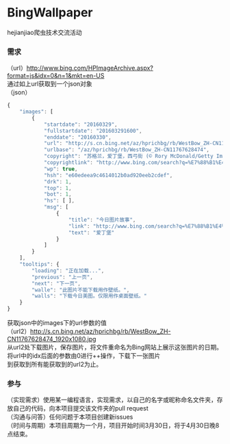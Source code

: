 # BingWallpaper
hejianjiao爬虫技术交流活动
### 需求
（url）http://www.bing.com/HPImageArchive.aspx?format=js&idx=0&n=1&mkt=en-US  
通过如上url获取到一个json对象  
（json）
```javascript
{
    "images": [
        {
            "startdate": "20160329", 
            "fullstartdate": "201603291600", 
            "enddate": "20160330", 
            "url": "http://s.cn.bing.net/az/hprichbg/rb/WestBow_ZH-CN11767628474_1920x1080.jpg", 
            "urlbase": "/az/hprichbg/rb/WestBow_ZH-CN11767628474", 
            "copyright": "苏格兰，爱丁堡，西弓街 (© Rory McDonald/Getty Images)", 
            "copyrightlink": "http://www.bing.com/search?q=%E7%88%B1%E4%B8%81%E5%A0%A1&form=hpcapt&mkt=zh-cn", 
            "wp": true, 
            "hsh": "e60edeea9c4614012b0ad920eeb2cdef", 
            "drk": 1, 
            "top": 1, 
            "bot": 1, 
            "hs": [ ], 
            "msg": [
                {
                    "title": "今日图片故事", 
                    "link": "http://www.bing.com/search?q=%E7%88%B1%E4%B8%81%E5%A0%A1&form=pgbar1&mkt=zh-cn", 
                    "text": "爱丁堡"
                }
            ]
        }
    ], 
    "tooltips": {
        "loading": "正在加载...", 
        "previous": "上一页", 
        "next": "下一页", 
        "walle": "此图片不能下载用作壁纸。", 
        "walls": "下载今日美图。仅限用作桌面壁纸。"
    }
}
```  
获取json中的images下的url参数的值  
（url2）http://s.cn.bing.net/az/hprichbg/rb/WestBow_ZH-CN11767628474_1920x1080.jpg  
从url2处下载图片，保存图片，将文件重命名为Bing网站上展示这张图片的日期。  
将url中的idx后面的参数由0进行++操作，下载下一张图片  
到获取到所有能获取到的url2为止。  

### 参与
（实现需求）使用某一编程语言，实现需求，以自己的名字或昵称命名文件夹，存放自己的代码，向本项目提交该文件夹的pull request  
（沟通与问答）任何问题于本项目创建新issues  
（时间与周期）本项目周期为一个月，项目开始时间3月30日，将于4月30日晚8点结束。  

